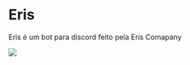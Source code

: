# Eris
Eris é um bot para discord feito pela Eris Comapany

<a href="https://loritta.website/support"><img src="https://discordapp.com/api/guilds/297732013006389252/widget.png"></a>
